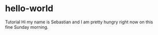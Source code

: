 # hello-world
Tutorial
Hi my name is Sebastian and I am pretty hungry right now on this fine Sunday morning. 

